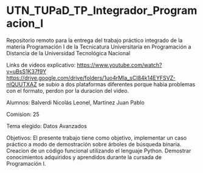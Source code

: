 # UTN_TUPaD_TP_Integrador_Programacion_I
Repositorio remoto para la entrega del trabajo práctico integrado de la materia Programación I de la Tecnicatura Universitaria en Programación a Distancia de la Universidad Tecnológica Nacional

Links de videos explicativo: https://www.youtube.com/watch?v=uBsS1K37f9Y
https://drive.google.com/drive/folders/1uo4rMla_sCI84k14EYFSVZ-nlQUUTXAZ
se subio a dos plataformas diferentes porque habia problemas con el formato, perdon por la duracion del video.

Alumnos: 
Balverdi Nicolás Leonel, Martinez Juan Pablo

Comision: 25

Tema elegido: Datos Avanzados

Objetivos:
El presente trabajo tiene como objetivo, implementar un caso práctico a modo de demostración sobre árboles de búsqueda binaria. Creacion de un código funcional utilizando el lenguaje Python. Demostrar conocimientos adquiridos y aprendidos durante la cursada de Programación I.
